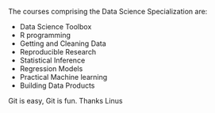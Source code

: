 The courses comprising the Data Science Specialization are:
* Data Science Toolbox
* R programming
* Getting and Cleaning Data
* Reproducible Research
* Statistical Inference
* Regression Models
* Practical Machine learning
* Building Data Products 

Git is easy, Git is fun. Thanks Linus

